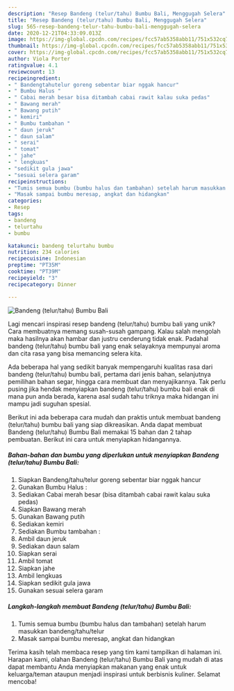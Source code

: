 ```yaml
---
description: "Resep Bandeng (telur/tahu) Bumbu Bali, Menggugah Selera"
title: "Resep Bandeng (telur/tahu) Bumbu Bali, Menggugah Selera"
slug: 565-resep-bandeng-telur-tahu-bumbu-bali-menggugah-selera
date: 2020-12-21T04:33:09.013Z
image: https://img-global.cpcdn.com/recipes/fcc57ab5358abb11/751x532cq70/bandeng-telurtahu-bumbu-bali-foto-resep-utama.jpg
thumbnail: https://img-global.cpcdn.com/recipes/fcc57ab5358abb11/751x532cq70/bandeng-telurtahu-bumbu-bali-foto-resep-utama.jpg
cover: https://img-global.cpcdn.com/recipes/fcc57ab5358abb11/751x532cq70/bandeng-telurtahu-bumbu-bali-foto-resep-utama.jpg
author: Viola Porter
ratingvalue: 4.1
reviewcount: 13
recipeingredient:
- " Bandengtahutelur goreng sebentar biar nggak hancur"
- " Bumbu Halus "
- " Cabai merah besar bisa ditambah cabai rawit kalau suka pedas"
- " Bawang merah"
- " Bawang putih"
- " kemiri"
- " Bumbu tambahan "
- " daun jeruk"
- " daun salam"
- " serai"
- " tomat"
- " jahe"
- " lengkuas"
- "sedikit gula jawa"
- "sesuai selera garam"
recipeinstructions:
- "Tumis semua bumbu (bumbu halus dan tambahan) setelah harum masukkan bandeng/tahu/telur"
- "Masak sampai bumbu meresap, angkat dan hidangkan"
categories:
- Resep
tags:
- bandeng
- telurtahu
- bumbu

katakunci: bandeng telurtahu bumbu 
nutrition: 234 calories
recipecuisine: Indonesian
preptime: "PT35M"
cooktime: "PT39M"
recipeyield: "3"
recipecategory: Dinner

---
```



![Bandeng (telur/tahu) Bumbu Bali](https://img-global.cpcdn.com/recipes/fcc57ab5358abb11/751x532cq70/bandeng-telurtahu-bumbu-bali-foto-resep-utama.jpg)

Lagi mencari inspirasi resep bandeng (telur/tahu) bumbu bali yang unik? Cara membuatnya memang susah-susah gampang. Kalau salah mengolah maka hasilnya akan hambar dan justru cenderung tidak enak. Padahal bandeng (telur/tahu) bumbu bali yang enak selayaknya mempunyai aroma dan cita rasa yang bisa memancing selera kita.

Ada beberapa hal yang sedikit banyak mempengaruhi kualitas rasa dari bandeng (telur/tahu) bumbu bali, pertama dari jenis bahan, selanjutnya pemilihan bahan segar, hingga cara membuat dan menyajikannya. Tak perlu pusing jika hendak menyiapkan bandeng (telur/tahu) bumbu bali enak di mana pun anda berada, karena asal sudah tahu triknya maka hidangan ini mampu jadi suguhan spesial.




Berikut ini ada beberapa cara mudah dan praktis untuk membuat bandeng (telur/tahu) bumbu bali yang siap dikreasikan. Anda dapat membuat Bandeng (telur/tahu) Bumbu Bali memakai 15 bahan dan 2 tahap pembuatan. Berikut ini cara untuk menyiapkan hidangannya.

<!--inarticleads1-->

##### Bahan-bahan dan bumbu yang diperlukan untuk menyiapkan Bandeng (telur/tahu) Bumbu Bali:

1. Siapkan  Bandeng/tahu/telur goreng sebentar biar nggak hancur
1. Gunakan  Bumbu Halus :
1. Sediakan  Cabai merah besar (bisa ditambah cabai rawit kalau suka pedas)
1. Siapkan  Bawang merah
1. Gunakan  Bawang putih
1. Sediakan  kemiri
1. Sediakan  Bumbu tambahan :
1. Ambil  daun jeruk
1. Sediakan  daun salam
1. Siapkan  serai
1. Ambil  tomat
1. Siapkan  jahe
1. Ambil  lengkuas
1. Siapkan sedikit gula jawa
1. Gunakan sesuai selera garam




<!--inarticleads2-->

##### Langkah-langkah membuat Bandeng (telur/tahu) Bumbu Bali:

1. Tumis semua bumbu (bumbu halus dan tambahan) setelah harum masukkan bandeng/tahu/telur
1. Masak sampai bumbu meresap, angkat dan hidangkan




Terima kasih telah membaca resep yang tim kami tampilkan di halaman ini. Harapan kami, olahan Bandeng (telur/tahu) Bumbu Bali yang mudah di atas dapat membantu Anda menyiapkan makanan yang enak untuk keluarga/teman ataupun menjadi inspirasi untuk berbisnis kuliner. Selamat mencoba!
